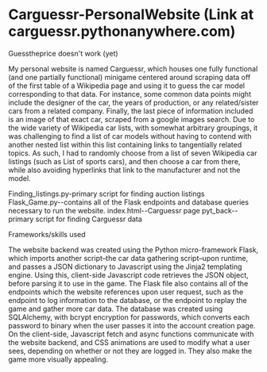 # Carguessr-PersonalWebsite (Link at carguessr.pythonanywhere.com)  

Guesstheprice doesn't work (yet)

My personal website is named Carguessr, which houses one fully functional (and one partially functional) minigame centered around scraping data off of the first table of a Wikipedia page and using it to guess the car model corresponding to that data. For instance, some common data points might include the designer of the car, the years of production, or any related/sister cars from a related company. Finally, the last piece of information included is an image of that exact car, scraped from a google images search. Due to the wide variety of Wikipedia car lists, with somewhat arbitrary groupings, it was challenging to find a list of car models without having to contend with another nested list within this list containing links to tangentially related topics. As such, I had to randomly choose from a list of seven Wikipedia car listings (such as List of sports cars), and then choose a car from there, while also avoiding hyperlinks that link to the manufacturer and not the model.

Finding_listings.py-primary script for finding auction listings
Flask_Game.py--contains all of the Flask endpoints and database queries necessary to run the website.
index.html--Carguessr page
pyt_back--primary script for finding Carguessr data

Frameworks/skills used

The website backend was created using the Python micro-framework Flask, which imports another script–the car data gathering script–upon runtime, and passes a JSON dictionary to Javascript using the Jinja2 templating engine. Using this, client-side Javascript code retrieves the JSON object, before parsing it to use in the game. The Flask file also contains all of the endpoints which the website references upon user request, such as the endpoint to log information to the database, or the endpoint to replay the game and gather more car data. The database was created using SQLAlchemy, with bcrypt encryption for passwords, which converts each password to binary when the user passes it into the account creation page. On the client-side, Javascript fetch and async functions communicate with the website backend, and CSS animations are used to modify what a user sees, depending on whether or not they are logged in. They also make the game more visually appealing.

